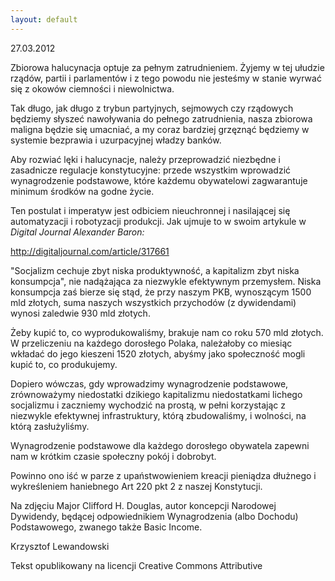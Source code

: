 ```yaml
---
layout: default
---
```

<!--103--><p>
27.03.2012</p><p></p><p>Zbiorowa halucynacja optuje za pełnym zatrudnieniem. Żyjemy w tej ułudzie rządów, partii i parlamentów i z tego powodu nie jesteśmy w stanie wyrwać się z okowów ciemności i niewolnictwa. </p><p></p><p>Tak długo, jak długo z trybun partyjnych, sejmowych czy rządowych będziemy słyszeć nawoływania do pełnego zatrudnienia, nasza zbiorowa maligna będzie się umacniać, a my coraz bardziej grzęznąć będziemy w systemie bezprawia i uzurpacyjnej władzy banków.</p><p></p><p>Aby rozwiać lęki i halucynacje, należy przeprowadzić niezbędne i zasadnicze regulacje konstytucyjne: przede wszystkim wprowadzić wynagrodzenie podstawowe, które każdemu obywatelowi zagwarantuje minimum środków na godne życie.</p><p></p><p>Ten postulat i imperatyw jest odbiciem nieuchronnej i nasilającej się automatyzacji i robotyzacji produkcji. Jak ujmuje to w swoim artykule w <i>Digital Journal Alexander Baron:</i></p><p><a target="" title="Digital Journal" href="%20http://digitaljournal.com/article/317661"></p><p>http://digitaljournal.com/article/317661</a></p><p></p><p>"Socjalizm cechuje zbyt niska produktywność, a kapitalizm zbyt niska konsumpcja", nie nadążająca za niezwykle efektywnym przemysłem. Niska konsumpcja zaś bierze się stąd, że przy naszym PKB, wynoszącym 1500 mld złotych, suma naszych wszystkich przychodów (z dywidendami) wynosi zaledwie 930 mld złotych. </p><p></p><p>Żeby kupić to, co wyprodukowaliśmy, brakuje nam co roku 570 mld złotych. W przeliczeniu na każdego dorosłego Polaka, należałoby co miesiąc wkładać do jego kieszeni 1520 złotych, abyśmy jako społeczność mogli kupić to, co produkujemy. </p><p></p><p>Dopiero wówczas, gdy wprowadzimy wynagrodzenie podstawowe, zrównoważymy niedostatki dzikiego kapitalizmu niedostatkami lichego socjalizmu i zaczniemy wychodzić na prostą, w pełni korzystając z niezwykle efektywnej infrastruktury, którą zbudowaliśmy, i wolności, na którą zasłużyliśmy.</p><p></p><p>Wynagrodzenie podstawowe dla każdego dorosłego obywatela zapewni nam w krótkim czasie społeczny pokój i dobrobyt.</p><p></p><p>Powinno ono iść w parze z upaństwowieniem kreacji pieniądza dłużnego i wykreśleniem haniebnego Art 220 pkt 2 z naszej Konstytucji.</p><p></p><p>Na zdjęciu Major Clifford H. Douglas, autor koncepcji Narodowej Dywidendy, będącej odpowiednikiem Wynagrodzenia (albo Dochodu) Podstawowego, zwanego także Basic Income.</p><p></p><p>Krzysztof Lewandowski</p><p>Tekst opublikowany na licencji Creative Commons Attributive</p><p></p><p></p><p></p>